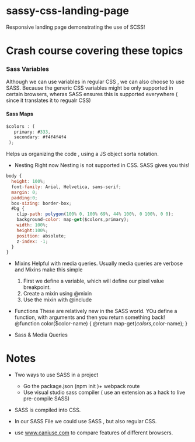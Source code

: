 # sassy-css-landing-page
Responsive landing page demonstrating the use of SCSS!

# Crash course covering these topics 
 ### Sass Variables
   Although we can use variables in regular CSS , we can also choose to use SASS. Because the generic CSS variables might be only supported in certain browsers, wheras SASS ensures this is supported everywhere ( since it translates it to regualr CSS)

 #### Sass Maps
 ```javascript
 $colors : (
    primary: #333,
    secondary: #f4f4f4f4
  );
 ```

 Helps us organizing the code , using a JS object sorta notation.
 * Nesting
  Right now Nesting is not supported in CSS. 
  SASS gives you this!
  ```javascript
  body {
    height: 100%;
    font-family: Arial, Helvetica, sans-serif;
    margin: 0;
    padding:0;
    box-sizing: border-box;
    #bg {
      clip-path: polygon(100% 0, 100% 69%, 44% 100%, 0 100%, 0 0);
      background-color: map-get($colors,primary);
      width: 100%;
      height:100%;
      position: absolute;
      z-index: -1;
    }
  }
  ```
 * Mixins
    Helpful with media queries. 
    Usually media queries are verbose and Mixins make this simple

    1) First we define a variable, which will define our pixel value breakpoint.
    2) Create a mixin using @mixin
    3) Use the mixin with @include
    
 * Functions
    These are relatively new in the SASS world.
    YOu define a function, with arguments and then you return something back!
    @function color($color-name) {
      @return map-get($colors,$color-name);
    }
     
 * Sass & Media Queries

# Notes

* Two ways to use SASS in a project 
   - Go the package.json (npm init )+ webpack route
   - Use visual studio sass compiler ( use an extension as a hack to live pre-compile SASS)

* SASS is compiled into CSS.
* In our SASS File we could use SASS , but also regular CSS.
* use www.caniuse.com to compare features of different browsers.
